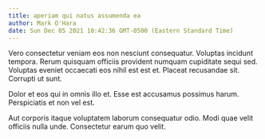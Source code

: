 ```yaml
---
title: aperiam qui natus assumenda ea
author: Mark O'Hara
date: Sun Dec 05 2021 10:42:36 GMT-0500 (Eastern Standard Time)
---
```

Vero consectetur veniam eos non nesciunt consequatur. Voluptas incidunt tempora. Rerum quisquam officiis provident numquam cupiditate sequi sed. Voluptas eveniet occaecati eos nihil est est et. Placeat recusandae sit. Corrupti ut sunt.

 Dolor et eos qui in omnis illo et. Esse est accusamus possimus harum. Perspiciatis et non vel est.

 Aut corporis itaque voluptatem laborum consequatur odio. Modi quae velit officiis nulla unde. Consectetur earum quo velit.